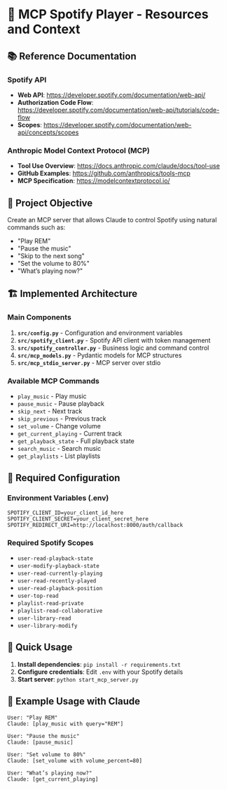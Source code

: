 # 🎵 MCP Spotify Player - Resources and Context

## 📚 Reference Documentation

### Spotify API
- **Web API**: https://developer.spotify.com/documentation/web-api/
- **Authorization Code Flow**: https://developer.spotify.com/documentation/web-api/tutorials/code-flow
- **Scopes**: https://developer.spotify.com/documentation/web-api/concepts/scopes

### Anthropic Model Context Protocol (MCP)
- **Tool Use Overview**: https://docs.anthropic.com/claude/docs/tool-use
- **GitHub Examples**: https://github.com/anthropics/tools-mcp
- **MCP Specification**: https://modelcontextprotocol.io/

## 🎯 Project Objective

Create an MCP server that allows Claude to control Spotify using natural commands such as:
- "Play REM"
- "Pause the music"
- "Skip to the next song"
- "Set the volume to 80%"
- "What’s playing now?"

## 🏗️ Implemented Architecture

### Main Components
1. **`src/config.py`** - Configuration and environment variables
2. **`src/spotify_client.py`** - Spotify API client with token management
3. **`src/spotify_controller.py`** - Business logic and command control
4. **`src/mcp_models.py`** - Pydantic models for MCP structures
5. **`src/mcp_stdio_server.py`** - MCP server over stdio

### Available MCP Commands
- `play_music` - Play music
- `pause_music` - Pause playback
- `skip_next` - Next track
- `skip_previous` - Previous track
- `set_volume` - Change volume
- `get_current_playing` - Current track
- `get_playback_state` - Full playback state
- `search_music` - Search music
- `get_playlists` - List playlists

## 🔧 Required Configuration

### Environment Variables (.env)
```env
SPOTIFY_CLIENT_ID=your_client_id_here
SPOTIFY_CLIENT_SECRET=your_client_secret_here
SPOTIFY_REDIRECT_URI=http://localhost:8000/auth/callback
```

### Required Spotify Scopes
- `user-read-playback-state`
- `user-modify-playback-state`
- `user-read-currently-playing`
- `user-read-recently-played`
- `user-read-playback-position`
- `user-top-read`
- `playlist-read-private`
- `playlist-read-collaborative`
- `user-library-read`
- `user-library-modify`

## 🚀 Quick Usage

1. **Install dependencies**: `pip install -r requirements.txt`
2. **Configure credentials**: Edit `.env` with your Spotify details
3. **Start server**: `python start_mcp_server.py`

## 🎵 Example Usage with Claude

```
User: "Play REM"
Claude: [play_music with query="REM"]

User: "Pause the music"
Claude: [pause_music]

User: "Set volume to 80%"
Claude: [set_volume with volume_percent=80]

User: "What’s playing now?"
Claude: [get_current_playing]
```
